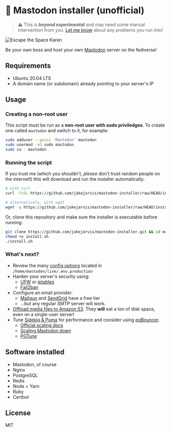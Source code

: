 # 🦣 Mastodon installer (unofficial)

> ⚠️ This is ***beyond experimental*** and may need some manual intervention from you. [Let me know](https://github.com/jakejarvis/mastodon-installer/issues) about any problems you run into!

![Escape the Space Karen](https://user-images.githubusercontent.com/1703673/202923190-95424152-3eb5-45ed-86e7-0ae0c89f917c.JPG)

Be your own boss and host your own [Mastodon](https://joinmastodon.org/) server on the fediverse!

## Requirements

- Ubuntu 20.04 LTS
- A domain name (or subdomain) already pointing to your server's IP

## Usage

### Creating a non-root user

This script must be run as a **non-root user with sudo priviledges**. To create one called `mastodon` and switch to it, for example:

```sh
sudo adduser --gecos 'Mastodon' mastodon
sudo usermod -aG sudo mastodon
sudo su - mastodon
```

### Running the script

If you trust me (which you shouldn't, _please_ don't trust random people on the internet!) this will download and run the installer automatically:

```sh
# with curl
curl -fsSL https://github.com/jakejarvis/mastodon-installer/raw/HEAD/install.sh | bash

# alternatively, with wget
wget -q https://github.com/jakejarvis/mastodon-installer/raw/HEAD/install.sh -O- | bash
```

Or, clone this repository and make sure the installer is executable before running:

```sh
git clone https://github.com/jakejarvis/mastodon-installer.git && cd mastodon-installer
chmod +x install.sh
./install.sh
```

### What's next?

- Review the many [config options](https://docs.joinmastodon.org/admin/config/) located in `/home/mastodon/live/.env.production`
- Harden your server's security using:
  - [UFW](https://www.linode.com/docs/guides/configure-firewall-with-ufw/) or [iptables](https://docs.joinmastodon.org/admin/prerequisites/#install-a-firewall-and-only-allow-ssh-http-and-https-ports)
  - [Fail2ban](https://docs.joinmastodon.org/admin/prerequisites/#install-fail2ban-so-it-blocks-repeated-login-attempts)
- Configure an email provider:
  - [Mailgun](https://www.mailgun.com/products/send/smtp/free-smtp-service/) and [SendGrid](https://sendgrid.com/free/) have a free tier
  - ...but any regular SMTP server will work.
- [Offload media files to Amazon S3](https://docs.joinmastodon.org/admin/optional/object-storage-proxy/). They **will** eat a ton of disk space, even on a single-user server!
- Tune [Sidekiq & Puma](https://docs.joinmastodon.org/admin/scaling/#concurrency) for performance and consider using [pgBouncer](https://docs.joinmastodon.org/admin/scaling/#pgbouncer).
  - [Official scaling docs](https://docs.joinmastodon.org/admin/scaling/)
  - [Scaling Mastodon _down_](https://gist.github.com/nolanlawson/fc027de03a7cc0b674dcdc655eb5f2cb)
  - [PGTune](https://pgtune.leopard.in.ua/#/)

## Software installed

- Mastodon, of course
- Nginx
- PostgreSQL
- Redis
- Node + Yarn
- Ruby
- Certbot

## License

MIT
